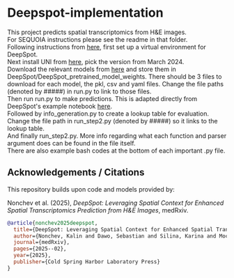 # Deepspot-implementation
This project predicts spatial transcriptomics from H&E images.  
For SEQUOIA instructions please see the readme in that folder.  
Following instructions from [here](https://github.com/ratschlab/DeepSpot/blob/main/README.md), first set up a virtual environment for DeepSpot.  
Next install UNI from [here](https://github.com/mahmoodlab/UNI/blob/main/README.md), pick the version from March 2024.  
Download the relevant models from [here](https://zenodo.org/records/15322099) and store them in DeepSpot/DeepSpot_pretrained_model_weights. There should be 3 files to download for each model, the pkl, csv and yaml files. Change the file paths (denoted by #####) in run.py to link to those files.  
Then run run.py to make predictions. This is adapted directly from DeepSpot's example notebook [here](https://github.com/ratschlab/DeepSpot/blob/main/example_notebook/Visium_spot_example/GettingStartedWithDeepSpot_3.1_inference_pretrained_models.ipynb).  
Followed by info_generation.py to create a lookup table for evaluation. Change the file path in run_step2.py (denoted by #####) so it links to the lookup table.  
And finally run_step2.py. More info regarding what each function and parser argument does can be found in the file itself.  
There are also example bash codes at the bottom of each important .py file.

## Acknowledgements / Citations

This repository builds upon code and models provided by:

Nonchev et al. (2025), *DeepSpot: Leveraging Spatial Context for Enhanced Spatial Transcriptomics Prediction from H&E Images*, medRxiv.  

```bibtex
@article{nonchev2025deepspot,
  title={DeepSpot: Leveraging Spatial Context for Enhanced Spatial Transcriptomics Prediction from H\&E Images},
  author={Nonchev, Kalin and Dawo, Sebastian and Silina, Karina and Moch, Holger and Andani, Sonali and Tumor Profiler Consortium and Koelzer, Viktor H and Raetsch, Gunnar},
  journal={medRxiv},
  pages={2025--02},
  year={2025},
  publisher={Cold Spring Harbor Laboratory Press}
}
